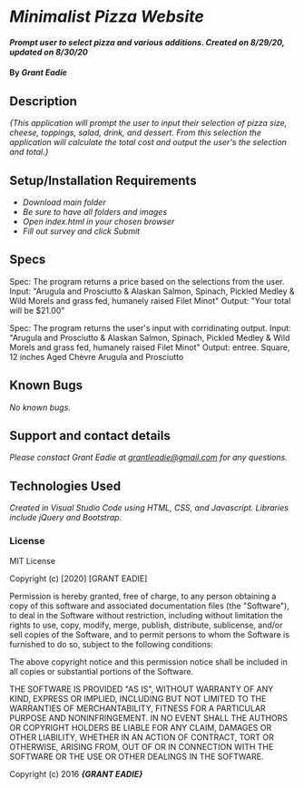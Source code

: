 

# _Minimalist Pizza Website_

#### _Prompt user to select pizza and various additions. Created on 8/29/20, updated on 8/30/20_

#### By _**Grant Eadie**_

## Description

_{This application will prompt the user to input their selection of pizza size, cheese, toppings, salad, drink, and dessert. From this selection the application will calculate the total cost and output the user's the selection and total.}_

## Setup/Installation Requirements

* _Download main folder_
* _Be sure to have all folders and images_
* _Open index.html in your chosen browser_
* _Fill out survey and click Submit_

## Specs

Spec: The program returns a price based on the selections from the user.
  Input: "Arugula and Prosciutto & Alaskan Salmon, Spinach, Pickled Medley & Wild Morels and grass fed, humanely raised Filet Minot"
  Output: "Your total will be $21.00"

Spec: The program returns the user's input with corridinating output.
  Input: "Arugula and Prosciutto & Alaskan Salmon, Spinach, Pickled Medley & Wild Morels and grass fed, humanely raised Filet Minot"
  Output: entree.
            Square, 12 inches
            Aged Chèvre
            Arugula and Prosciutto

## Known Bugs

_No known bugs._

## Support and contact details

_Please constact Grant Eadie at grantleadie@gmail.com for any questions._

## Technologies Used

_Created in Visual Studio Code using HTML, CSS, and Javascript. Libraries include jQuery and Bootstrap._

### License

MIT License

Copyright (c) [2020] [GRANT EADIE]

Permission is hereby granted, free of charge, to any person obtaining a copy
of this software and associated documentation files (the "Software"), to deal
in the Software without restriction, including without limitation the rights
to use, copy, modify, merge, publish, distribute, sublicense, and/or sell
copies of the Software, and to permit persons to whom the Software is
furnished to do so, subject to the following conditions:

The above copyright notice and this permission notice shall be included in all
copies or substantial portions of the Software.

THE SOFTWARE IS PROVIDED "AS IS", WITHOUT WARRANTY OF ANY KIND, EXPRESS OR
IMPLIED, INCLUDING BUT NOT LIMITED TO THE WARRANTIES OF MERCHANTABILITY,
FITNESS FOR A PARTICULAR PURPOSE AND NONINFRINGEMENT. IN NO EVENT SHALL THE
AUTHORS OR COPYRIGHT HOLDERS BE LIABLE FOR ANY CLAIM, DAMAGES OR OTHER
LIABILITY, WHETHER IN AN ACTION OF CONTRACT, TORT OR OTHERWISE, ARISING FROM,
OUT OF OR IN CONNECTION WITH THE SOFTWARE OR THE USE OR OTHER DEALINGS IN THE
SOFTWARE.

Copyright (c) 2016 **_{GRANT EADIE}_**
